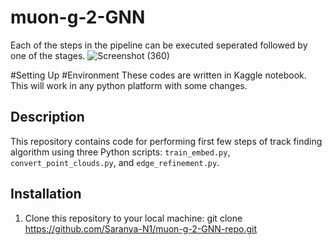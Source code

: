 # muon-g-2-GNN
Each of the steps in the pipeline can be executed seperated followed by one of the stages.
![Screenshot (360)](https://github.com/Saranya-N1/muon-g-2-GNN/assets/99310392/26a4157a-01fe-43b6-bb68-f87b525f0b79)

#Setting Up
#Environment
These codes are written in Kaggle notebook. This will work in any python platform with some changes.

## Description
This repository contains code for performing first few steps of track finding algorithm using three Python scripts: `train_embed.py`, `convert_point_clouds.py`, and `edge_refinement.py`.

## Installation
1. Clone this repository to your local machine:
git clone https://github.com/Saranya-N1/muon-g-2-GNN-repo.git



